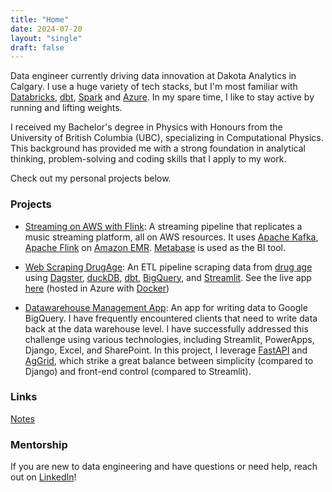 ```yaml
---
title: "Home"
date: 2024-07-20
layout: "single"
draft: false
---
```



Data engineer currently driving data innovation at Dakota Analytics in Calgary.
I use a huge variety of tech stacks, but I'm most familiar with [Databricks](https://www.databricks.com/), [dbt](https://www.getdbt.com/), [Spark](https://spark.apache.org/) and [Azure](https://azure.microsoft.com/en-ca). In my spare time, I like to stay active by running and lifting weights. 

I received my Bachelor's degree in Physics with Honours from the University of British Columbia (UBC), specializing in Computational Physics. This background has provided me with a strong foundation in analytical thinking, problem-solving and coding skills that I apply to my work.

Check out my personal projects below. 

### Projects

- [Streaming on AWS with Flink](https://github.com/carterchene/flink-streaming-demo): A streaming pipeline that replicates a music streaming platform, all on AWS resources. It uses [Apache Kafka](https://kafka.apache.org/), [Apache Flink](https://flink.apache.org/) on [Amazon EMR](https://aws.amazon.com/emr/). [Metabase](https://www.metabase.com/) is used as the BI tool. 

- [Web Scraping DrugAge](https://github.com/carterchene/longevity-drugs-analysis): An ETL pipeline scraping data from [drug age](https://genomics.senescence.info/) using [Dagster](https://dagster.io/), [duckDB](https://duckdb.org/), [dbt](https://www.getdbt.com/), [BigQuery](https://cloud.google.com/bigquery), and [Streamlit](https://streamlit.io/). See the live app [here](https://drug-age-analysis.azurewebsites.net/) (hosted in Azure with [Docker](https://www.docker.com/))

- [Datawarehouse Management App](https://github.com/carterchene/datawarehouse-management-app): An app for writing data to Google BigQuery. I have frequently encountered clients that need to write data back at the data warehouse level. I have successfully addressed this challenge using various technologies, including Streamlit, PowerApps, Django, Excel, and SharePoint. In this project, I leverage [FastAPI](https://fastapi.tiangolo.com/) and [AgGrid](https://www.ag-grid.com/), which strike a great balance between simplicity (compared to Django) and front-end control (compared to Streamlit).


### Links

[Notes](/notes)

### Mentorship

If you are new to data engineering and have questions or need help, reach out on [LinkedIn](https://www.linkedin.com/in/carterchene/)!